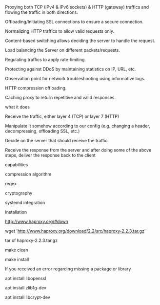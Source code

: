 



Proxying both TCP (IPv4 & IPv6 sockets) & HTTP (gateway) traffics and flowing the traffic in both directions.

Offloading/Initiating SSL connections to ensure a secure connection.

Normalizing HTTP traffics to allow valid requests only.

Content-based switching allows deciding the server to handle the request.

Load balancing the Server on different packets/requests.

Regulating traffics to apply rate-limiting.

Protecting against DDoS by maintaining statistics on IP, URL, etc.

Observation point for network troubleshooting using informative logs.

HTTP compression offloading.

Caching proxy to return repetitive and valid responses.




what it does 

Receive the traffic, either layer 4 (TCP) or layer 7 (HTTP)

Manipulate it somehow according to our config (e.g. changing a header, decompressing, offloading SSL, etc.)

Decide on the server that should receive the traffic

Receive the response from the server and after doing some of the above steps, deliver the response back to the client



capabilities

compression algorithm

regex

cryptography

systemd integration





Installation 

http://www.haproxy.org/#down

wget 'http://www.haproxy.org/download/2.2/src/haproxy-2.2.3.tar.gz'

tar xf haproxy-2.2.3.tar.gz

make clean

make install


If you received an error regarding missing a package or library

apt install libopenssl

apt install zlib1g-dev

apt install libcrypt-dev
